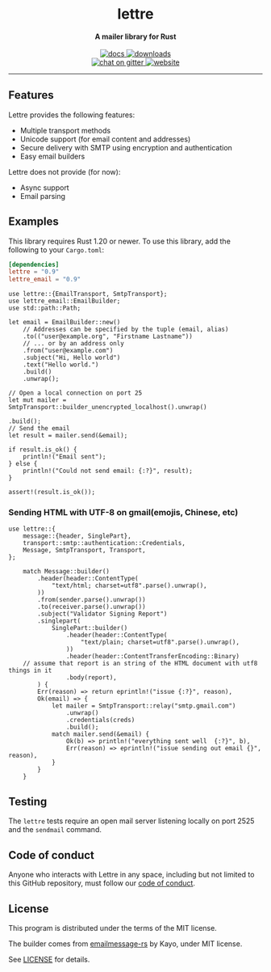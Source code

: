 <h1 align="center">lettre</h1>
<div align="center">
 <strong>
   A mailer library for Rust
 </strong>
</div>

<br />

<div align="center">
  <a href="https://docs.rs/lettre">
    <img src="https://docs.rs/lettre/badge.svg"
      alt="docs" />
  </a>
  <a href="https://crates.io/crates/lettre">
    <img src="https://img.shields.io/crates/d/lettre.svg"
      alt="downloads" />
  </a>
  <br />
  <a href="https://gitter.im/lettre/lettre">
    <img src="https://badges.gitter.im/lettre/lettre.svg"
      alt="chat on gitter" />
  </a>
  <a href="https://lettre.at">
    <img src="https://img.shields.io/badge/visit-website-blueviolet"
      alt="website" />
  </a>
</div>

---

## Features

Lettre provides the following features:

* Multiple transport methods
* Unicode support (for email content and addresses)
* Secure delivery with SMTP using encryption and authentication
* Easy email builders

Lettre does not provide (for now):

* Async support
* Email parsing

## Examples

This library requires Rust 1.20 or newer.
To use this library, add the following to your `Cargo.toml`:


```toml
[dependencies]
lettre = "0.9"
lettre_email = "0.9"
```

```rust,no_run
use lettre::{EmailTransport, SmtpTransport};
use lettre_email::EmailBuilder;
use std::path::Path;

let email = EmailBuilder::new()
    // Addresses can be specified by the tuple (email, alias)
    .to(("user@example.org", "Firstname Lastname"))
    // ... or by an address only
    .from("user@example.com")
    .subject("Hi, Hello world")
    .text("Hello world.")
    .build()
    .unwrap();

// Open a local connection on port 25
let mut mailer = SmtpTransport::builder_unencrypted_localhost().unwrap()
                                                                   .build();
// Send the email
let result = mailer.send(&email);

if result.is_ok() {
    println!("Email sent");
} else {
    println!("Could not send email: {:?}", result);
}

assert!(result.is_ok());
```

### Sending HTML with UTF-8 on gmail(emojis, Chinese, etc)


```rust,norun
use lettre::{
    message::{header, SinglePart},
    transport::smtp::authentication::Credentials,
    Message, SmtpTransport, Transport,
};

    match Message::builder()
        .header(header::ContentType(
            "text/html; charset=utf8".parse().unwrap(),
        ))
        .from(sender.parse().unwrap())
        .to(receiver.parse().unwrap())
        .subject("Validator Signing Report")
        .singlepart(
            SinglePart::builder()
                .header(header::ContentType(
                    "text/plain; charset=utf8".parse().unwrap(),
                ))
                .header(header::ContentTransferEncoding::Binary)
	// assume that report is an string of the HTML document with utf8 things in it
                .body(report),
        ) {
        Err(reason) => return eprintln!("issue {:?}", reason),
        Ok(email) => {
            let mailer = SmtpTransport::relay("smtp.gmail.com")
                .unwrap()
                .credentials(creds)
                .build();
            match mailer.send(&email) {
                Ok(b) => println!("everything sent well  {:?}", b),
                Err(reason) => eprintln!("issue sending out email {}", reason),
            }
        }
    }
```

## Testing

The `lettre` tests require an open mail server listening locally on port 2525 and the `sendmail` command.

## Code of conduct

Anyone who interacts with Lettre in any space, including but not limited to
this GitHub repository, must follow our [code of conduct](https://github.com/lettre/lettre/blob/master/CODE_OF_CONDUCT.md).

## License

This program is distributed under the terms of the MIT license.

The builder comes from [emailmessage-rs](https://github.com/katyo/emailmessage-rs) by
Kayo, under MIT license.

See [LICENSE](./LICENSE) for details.
